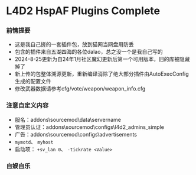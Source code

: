 # L4D2 HspAF Plugins Complete

### 前情提要
* 这是我自己搓的一套插件包，放到猫网当网盘用防丢
* 包含的插件来自五湖四海的各位dalao，总之没一个是我自己写的
* 2024-8-25更新为自24年1月社区魔幻更新后第一个可用版本，旧的库被隐藏掉了
* 新上传的包整体溯源更新，重新编译消除了绝大部分插件由AutoExecConfig生成的配置文件
* 修改武器数据请参考cfg/vote/weapon/weapon_info.cfg
### 注意自定义内容
* 服名：addons\sourcemod\data\servername
* 管理员认证：addons\sourcemod\configs\l4d2_admins_simple
* 广告：addons\sourcemod\configs\advertisements
* `mymotd`、 `myhost`
* 启动项： `+sv_lan 0`、 `-tickrate <Value>`

### 自娱自乐

